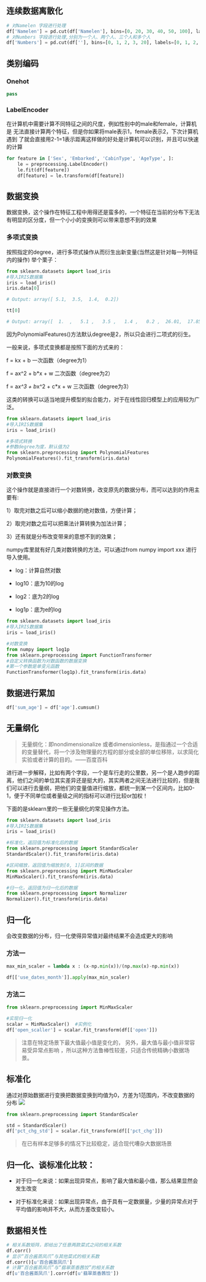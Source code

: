 
## 连续数据离散化

```python
# 对Namelen 字段进行处理
df['Namelen'] = pd.cut(df['Namelen'], bins=[0, 20, 30, 40, 50, 100], labels=[0, 1, 2, 3, 4])
# 对Numbers 字段进行处理,分别为一个人、两个人、三个人和多个人
df['Numbers'] = pd.cut(df[''], bins=[0, 1, 2, 3, 20], labels=[0, 1, 2, 3])
```

## 类别编码

### Onehot


```python
pass
```


### LabelEncoder
在计算机中需要计算不同特征之间的尺度，例如性别中的male和female，计算机是
无法直接计算两个特征，但是你如果将male表示1，female表示2，下次计算机遇到
了就会直接用2-1=1表示距离这样做的好处是计算机可以识别，并且可以快速的计算


```python
for feature in ['Sex', 'Embarked', 'CabinType', 'AgeType', ]:
    le = preprocessing.LabelEncoder()
    le.fit(df[feature])
    df[feature] = le.transform(df[feature])
```

## 数据变换
数据变换，这个操作在特征工程中用得还是蛮多的，一个特征在当前的分布下无法有明显的区分度，但一个小小的变换则可以带来意想不到的效果
### 多项式变换
按照指定的degree，进行多项式操作从而衍生出新变量(当然这是针对每一列特征内的操作)
举个栗子：
```python
from sklearn.datasets import load_iris  
#导入IRIS数据集  
iris = load_iris()
iris.data[0]

# Output: array([ 5.1,  3.5,  1.4,  0.2])
```
```python
tt[0]

# Output: array([  1.  ,   5.1 ,   3.5 ,   1.4 ,   0.2 ,  26.01,  17.85,   7.14, 1.02,  12.25,   4.9 ,   0.7 ,   1.96,   0.28,   0.04])
```
因为PolynomialFeatures()方法默认degree是2，所以只会进行二项式的衍生。

一般来说，多项式变换都是按照下面的方式来的：

f = kx + b   一次函数（degree为1）

f = ax^2 + b*x + w  二次函数（degree为2）

f = a*x^3 + b*x^2 + c*x + w  三次函数（degree为3）



这类的转换可以适当地提升模型的拟合能力，对于在线性回归模型上的应用较为广泛。

```python
from sklearn.datasets import load_iris  
#导入IRIS数据集  
iris = load_iris()

#多项式转换  
#参数degree为度，默认值为2 
from sklearn.preprocessing import PolynomialFeatures  
PolynomialFeatures().fit_transform(iris.data) 
```

### 对数变换

这个操作就是直接进行一个对数转换，改变原先的数据分布，而可以达到的作用主要有:

1）取完对数之后可以缩小数据的绝对数值，方便计算；

2）取完对数之后可以把乘法计算转换为加法计算；

3）还有就是分布改变带来的意想不到的效果；



numpy库里就有好几类对数转换的方法，可以通过from numpy import xxx 进行导入使用。

- log：计算自然对数

- log10：底为10的log

- log2：底为2的log

- log1p：底为e的log

```python
from sklearn.datasets import load_iris  
#导入IRIS数据集  
iris = load_iris() 

#对数变换
from numpy import log1p  
from sklearn.preprocessing import FunctionTransformer  
#自定义转换函数为对数函数的数据变换  
#第一个参数是单变元函数  
FunctionTransformer(log1p).fit_transform(iris.data) 
```

## 数据进行累加
```python
df['sum_age'] = df['age'].cumsum()
```

## 无量纲化
> 无量纲化：即nondimensionalize 或者dimensionless，是指通过一个合适的变量替代，将一个涉及物理量的方程的部分或全部的单位移除，以求简化实验或者计算的目的。——百度百科



进行进一步解释，比如有两个字段，一个是车行走的公里数，另一个是人跑步的距离，他们之间的单位其实差异还是挺大的，其实两者之间无法进行比较的，但是我们可以进行去量纲，把他们的变量值进行缩放，都统一到某一个区间内，比如0-1，便于不同单位或者量级之间的指标可以进行比较or加权！

下面的是sklearn里的一些无量纲化的常见操作方法。

```python
from sklearn.datasets import load_iris  
#导入IRIS数据集  
iris = load_iris()

#标准化，返回值为标准化后的数据  
from sklearn.preprocessing import StandardScaler  
StandardScaler().fit_transform(iris.data)  

#区间缩放，返回值为缩放到[0, 1]区间的数据  
from sklearn.preprocessing import MinMaxScaler  
MinMaxScaler().fit_transform(iris.data)  

#归一化，返回值为归一化后的数据
from sklearn.preprocessing import Normalizer  
Normalizer().fit_transform(iris.data)
```


## 归一化
会改变数据的分布，归一化使得异常值对最终结果不会造成更大的影响

### 方法一
```python
max_min_scaler = lambda x : (x-np.min(x))/(np.max(x)-np.min(x))

df[['use_dates_month']].apply(max_min_scaler)
```
### 方法二
```python
from sklearn.preprocessing import MinMaxScaler

#实现归一化
scalar = MinMaxScaler()  #实例化
df['open_scaller'] = scalar.fit_transform(df[['open']])
```
> 注意在特定场景下最大值最小值是变化的， 另外，最大值与最小值非常容易受异常点影响 ，所以这种方法鲁棒性较差，只适合传统精确小数据场景。

## 标准化
通过对原始数据进行变换把数据变换到均值为0，方差为1范围内，不改变数据的分布
![](https://img-blog.csdnimg.cn/20190610103457804.png)

```python
from sklearn.preprocessing import StandardScaler

std = StandardScaler()
df['pct_chg_std'] = scalar.fit_transform(df[['pct_chg']])
```
>在已有样本足够多的情况下比较稳定，适合现代嘈杂大数据场景

## 归一化、谈标准化比较：

- 对于归一化来说：如果出现异常点，影响了最大值和最小值，那么结果显然会发生改变

- 对于标准化来说：如果出现异常点，由于具有一定数据量，少量的异常点对于平均值的影响并不大，从而方差改变较小。

## 数据相关性

```python
# 相关系数矩阵，即给出了任意两款菜式之间的相关系数
df.corr()
# 显示“百合酱蒸凤爪”与其他菜式的相关系数
df.corr()[u'百合酱蒸凤爪']
# 计算“百合酱蒸凤爪”与“翡翠蒸香茜饺”的相关系数
df[u'百合酱蒸凤爪'].corr(df[u'翡翠蒸香茜饺'])
```








